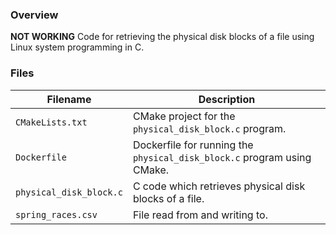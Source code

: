 ### Overview

**NOT WORKING** Code for retrieving the physical disk blocks of a file using Linux system programming in C.

### Files

| Filename                | Description                                                             |
|-------------------------|-------------------------------------------------------------------------|
| `CMakeLists.txt`        | CMake project for the `physical_disk_block.c` program.                  |
| `Dockerfile`            | Dockerfile for running the `physical_disk_block.c` program using CMake. |
| `physical_disk_block.c` | C code which retrieves physical disk blocks of a file.                  |
| `spring_races.csv`      | File read from and writing to.                                          |
